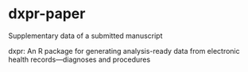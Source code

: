 # dxpr-paper
Supplementary data of a submitted manuscript

dxpr: An R package for generating analysis-ready data from electronic health records—diagnoses and procedures

